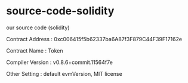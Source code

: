 # source-code-solidity
<p>our source code (solidity)</p>
<p>Contract Address : 0xc006415f5b62337ba6A87f3F879C44F39F17162e</p>
<p>Contract Name : Token</p>
<p>Compiler Version : v0.8.6+commit.11564f7e</p>
<p>Other Setting : default evmVersion, MIT license</p>
